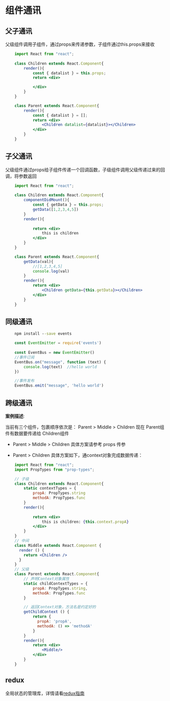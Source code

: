 # 组件通讯
## 父子通讯

父级组件调用子组件，通过props来传递参数，子组件通过this.props来接收

```jsx
	import React from "react";
	
	class Children extends React.Component{
		render(){
			const { datalist } = this.props;
			return <div>

			</div>
		}
	}

	class Parent extends React.Component{
		render(){
			const { datalist } = [];
			return <div>
				<Children datalist={datalist}></Children>
			</div>
		}
	}
```
## 子父通讯

父级组件通过props给子组件传递一个回调函数，子级组件调用父级传递过来的回调，将参数返回
```jsx
	import React from "react";
	
	class Children extends React.Component{
		componentDidMount(){
			const { getData } = this.props;
			getData([1,2,3,4,5])
		}
		render(){
			
			return <div>
				this is children
			</div>
		}
	}

	class Parent extends React.Component{
		getData(val){
			//[1,2,3,4,5]
			console.log(val)
		}
		render(){
			return <div>
				<Children getData={this.getData}></Children>
			</div>
		}
	}
```
## 同级通讯
``` cmd
	npm install --save events
```
```js
	const EventEmitter = require('events')
	 
	const EventBus = new EventEmitter()
	//事件订阅
	EventBus.on("message", function (text) {
		console.log(text)  //hello world
	})

	//事件发布
	EventBus.emit("message", 'hello world')
```
## 跨级通讯
**案例描述**:

当前有三个组件，包裹顺序依次是： Parent > Middle > Children
现在 Parent组件有数据要传递给 Children组件

-   Parent > Middle > Children
具体方案请参考 props 传参

- Parent > Children
具体方案如下，通context对象完成数据传递：

```jsx
	import React from "react";
	import PropTypes from "prop-types";

	// 子级
	class Children extends React.Component{
		static contextTypes = {
			propA: PropTypes.string
			methodA: PropTypes.func
		}
		render(){
			
			return <div>
				this is children: {this.context.propA}
			</div>
		}
	}
	// 中间
	class Middle extends React.Component {
	  render () {
	    return <Children />
	  }
	}
	// 父级
	class Parent extends React.Component{
		// 声明Context对象属性
		static childContextTypes = {
			propA: PropTypes.string,
			methodA: PropTypes.func
		}

		// 返回Context对象，方法名是约定好的
		getChildContext () {
			return {
			  propA: 'propA',
			  methodA: () => 'methodA'
			}
		}
		render(){
			return <div>
				<Middle/>
			</div>
		}
	}
```
## redux
全局状态的管理库，详情请看[redux指南](../redux/README.md)